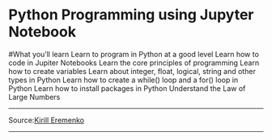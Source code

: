 # Python Programming using Jupyter Notebook


#What you’ll learn
Learn to program in Python at a good level
Learn how to code in Jupiter Notebooks
Learn the core principles of programming
Learn how to create variables
Learn about integer, float, logical, string and other types in Python
Learn how to create a while() loop and a for() loop in Python
Learn how to install packages in Python
Understand the Law of Large Numbers

----

Source:[Kirill Eremenko](https://www.superdatascience.com/)

----
